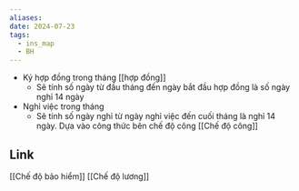 ```yaml
---
aliases: 
date: 2024-07-23
tags:
  - ins_map
  - BH
---
```

- Ký hợp đồng trong tháng [[hợp đồng]]
	- Sẽ tính số ngày từ đầu tháng đến ngày bắt đầu hợp đồng là số ngày nghỉ 14 ngày
- Nghỉ việc trong tháng
	- Sẽ tính số ngày nghỉ từ ngày nghỉ việc đến cuối tháng là nghỉ 14 ngày. Dựa vào công thức bên chế độ công [[Chế độ công]]

## Link
[[Chế độ bảo hiểm]]
[[Chế độ lương]]